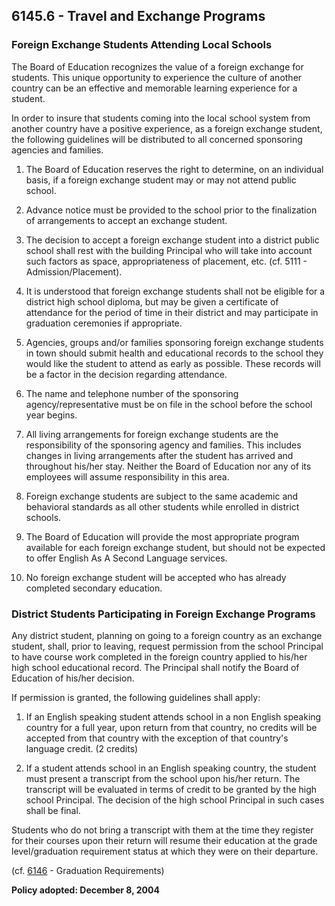 ## 6145.6 - Travel and Exchange Programs

### Foreign Exchange Students Attending Local Schools

The Board of Education recognizes the value of a foreign exchange for students.  This unique opportunity to experience the culture of another country can be an effective and memorable learning experience for a student.

In order to insure that students coming into the local school system from another country have a positive experience, as a foreign exchange student, the following guidelines will be distributed to all concerned sponsoring agencies and families.

1. The Board of Education reserves the right to determine, on an individual basis, if a foreign exchange student may or may not attend public school.

2. Advance notice must be provided to the school prior to the finalization of arrangements to accept an exchange student.

3. The decision to accept a foreign exchange student into a district public school shall rest with the building Principal who will take into account such factors as space, appropriateness of placement, etc. \(cf. 5111 - Admission\/Placement\).

4. It is understood that foreign exchange students shall not be eligible for a district high school diploma, but may be given a certificate of attendance for the period of time in their district and may participate in graduation ceremonies if appropriate.

5. Agencies, groups and\/or families sponsoring foreign exchange students in town should submit health and educational records to the school they would like the student to attend as early as possible.  These records will be a factor in the decision regarding attendance.

6. The name and telephone number of the sponsoring agency\/representative must be on file in the school before the school year begins.

7. All living arrangements for foreign exchange students are the responsibility of the sponsoring agency and families.  This includes changes in living arrangements after the student has arrived and throughout his\/her stay.  Neither the Board of Education nor any of its employees will assume responsibility in this area.

8. Foreign exchange students are subject to the same academic and behavioral standards as all other students while enrolled in district schools.

9. The Board of Education will provide the most appropriate program available for each foreign exchange student, but should not be expected to offer English As A Second Language services.

10. No foreign exchange student will be accepted who has already completed secondary education.


### District Students Participating in Foreign Exchange Programs

Any district student, planning on going to a foreign country as an exchange student, shall, prior to leaving, request permission from the school Principal to have course work completed in the foreign country applied to his\/her high school educational record.  The Principal shall notify the Board of Education of his\/her decision.

If permission is granted, the following guidelines shall apply:

1. If an English speaking student attends school in a non English speaking country for a full year, upon return from that country, no credits will be accepted from that country with the exception of that country's language credit. \(2 credits\)

2. If a student attends school in an English speaking country, the student must present a transcript from the school upon his\/her return. The transcript will be evaluated in terms of credit to be granted by the high school Principal. The decision of the high school Principal in such cases shall be final.

  Students who do not bring a transcript with them at the time they register for their courses upon their return will resume their education at the grade level\/graduation requirement status at which they were on their departure.


\(cf. [6146](/policies/6000/6146.md) - Graduation Requirements\)

**Policy adopted:  December 8, 2004**

